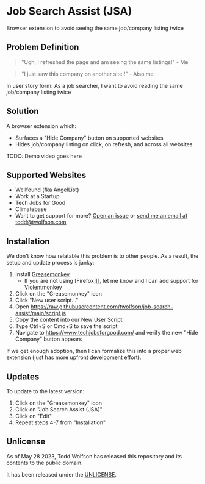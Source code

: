 # Job Search Assist (JSA)
Browser extension to avoid seeing the same job/company listing twice

## Problem Definition
> "Ugh, I refreshed the page and am seeing the same listings!" - Me

> "I just saw this company on another site!!" - Also me

In user story form: As a job searcher, I want to avoid reading the same job/company listing twice

## Solution
A browser extension which:
- Surfaces a "Hide Company" button on supported websites
- Hides job/company listing on click, on refresh, and across all websites

TODO: Demo video goes here

## Supported Websites
- Wellfound (fka AngelList)
- Work at a Startup
- Tech Jobs for Good
- Climatebase
- Want to get support for more? [Open an issue][] or [send me an email at todd@twolfson.com](mailto:todd@twolfson.com)

[Open an issue]: https://github.com/twolfson/job-search-assist/issues

## Installation
We don't know how relatable this problem is to other people. As a result, the setup and update process is janky:

1. Install [Greasemonkey][]
    - If you are not using [Firefox][], let me know and I can add support for [Violentmonkey][]
2. Click on the "Greasemonkey" icon
3. Click "New user script..."
4. Open <https://raw.githubusercontent.com/twolfson/job-search-assist/main/script.js>
5. Copy the content into our New User Script
6. Type Ctrl+S or Cmd+S to save the script
7. Navigate to <https://www.techjobsforgood.com/> and verify the new "Hide Company" button appears

If we get enough adoption, then I can formalize this into a proper web extension (just has more upfront development effort).

[Greasemonkey]: https://addons.mozilla.org/en-US/firefox/addon/greasemonkey/
[Violentmonkey]: https://violentmonkey.github.io/get-it/

## Updates
To update to the latest version:

1. Click on the "Greasemonkey" icon
2. Click on "Job Search Assist (JSA)"
3. Click on "Edit"
4. Repeat steps 4-7 from "Installation"

## Unlicense
As of May 28 2023, Todd Wolfson has released this repository and its contents to the public domain.

It has been released under the [UNLICENSE][].

[UNLICENSE]: UNLICENSE

